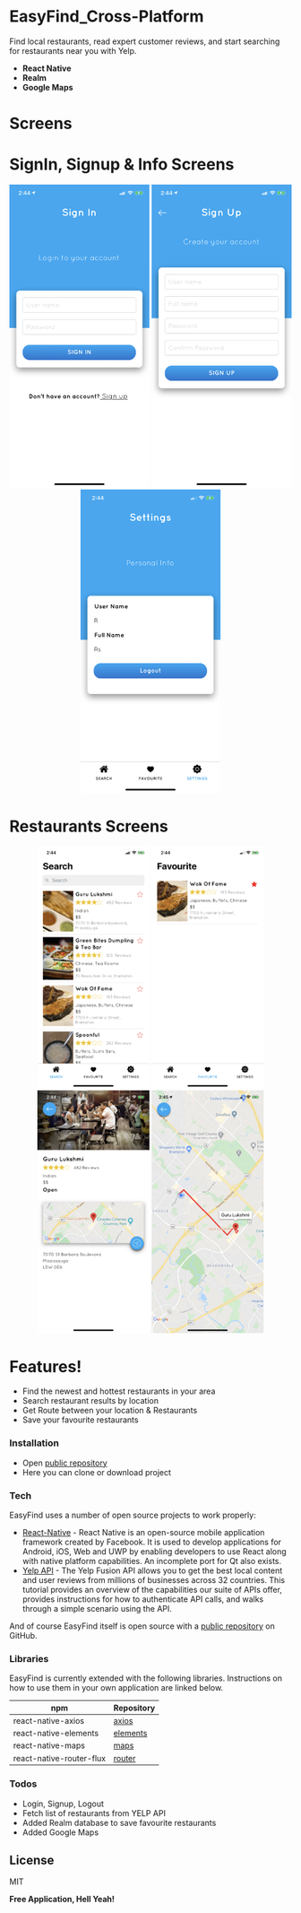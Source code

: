 # EasyFind_Cross-Platform

Find local restaurants, read expert customer reviews, and start searching for restaurants near you with Yelp.
  - **React Native**
  - **Realm**
  - **Google Maps**

# Screens
 
# SignIn, Signup & Info Screens
<p align="center">
  <img src="Images/login.png" width= 250>   <img src="Images/signup.png" width= 250>        <img src="Images/settings.png" width= 250>
 </p>

# Restaurants Screens
<p align="center">
  <img src="Images/search.png" width= 200>      <img src="Images/fav.png" width= 200>       <img src="Images/detail.png" width= 200>      <img src="Images/map.png" width= 200> 
 </p>
      
#  Features!

  - Find the newest and hottest restaurants in your area
  - Search restaurant results by location
  - Get Route between your location & Restaurants
  - Save your favourite restaurants
  
### Installation

 - Open  [public repository][git]
 - Here you can clone or download project

### Tech

EasyFind uses a number of open source projects to work properly:

* [React-Native] - React Native is an open-source mobile application framework created by Facebook. It is used to develop applications for Android, iOS, Web and UWP by enabling developers to use React along with native platform capabilities. An incomplete port for Qt also exists.
* [Yelp API] - The Yelp Fusion API allows you to get the best local content and user reviews from millions of businesses across 32 countries. This tutorial provides an overview of the capabilities our suite of APIs offer, provides instructions for how to authenticate API calls, and walks through a simple scenario using the API.

And of course EasyFind itself is open source with a [public repository][git] on GitHub.

### Libraries

EasyFind is currently extended with the following libraries. Instructions on how to use them in your own application are linked below.

| npm | Repository |
| ------ | ------ |
| react-native-axios | [axios] |
| react-native-elements | [elements] |
| react-native-maps | [maps] |
| react-native-router-flux | [router] |

### Todos

- Login, Signup, Logout
- Fetch list of restaurants from YELP API
- Added Realm database to save favourite restaurants
- Added Google Maps
 
License
----

MIT


**Free Application, Hell Yeah!**

[//]: # (These are reference links used in the body of this note and get stripped out when the markdown processor does its job. There is no need to format nicely because it shouldn't be seen. Thanks SO - http://stackoverflow.com/questions/4823468/store-comments-in-markdown-syntax)

   [git]: <https://github.com/RamaniOS/EasyFind_Cross-Platform.git>
   [react-native]: <https://reactnative.dev/>
   [yelp API]: <https://www.yelp.com/developers/v3/manage_app>
   [axios]: <https://www.npmjs.com/package/react-native-axios>
   [elements]: <https://react-native-elements.github.io/react-native-elements/docs/getting_started.html>
   [maps]: <https://github.com/react-native-community/react-native-maps>
   [router]: <https://github.com/aksonov/react-native-router-flux/blob/master/docs/API.mdt>
   
   
   
